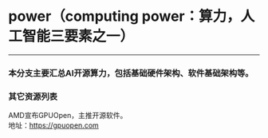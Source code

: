 # power（computing power：算力，人工智能三要素之一）
------------------------------------------------
### 本分支主要汇总AI开源算力，包括基础硬件架构、软件基础架构等。

### 其它资源列表

AMD宣布GPUOpen，主推开源软件。</br>
地址：https://gpuopen.com
